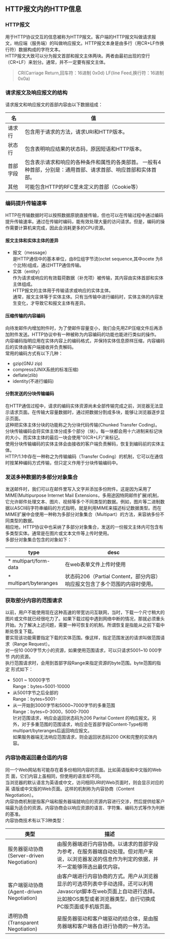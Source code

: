 ## HTTP报文内的HTTP信息
### HTTP报文
用于HTTP协议交互的信息被称为HTTP报文。客户端的HTTP报文叫做请求报文，响应端（服务端）的叫做响应报文。HTTP报文本身是由多行（用CR+LF作换行符）数据构成的字符文本。  
HTTP报文大致可以分为报文首部和报文主体两块。两者由最初出现的空行（CR+LF）来划分。通常，并不一定要有报文主体。
> CR(Carriage Return,回车符：16进制 0x0d) LF(line Feed,换行符：16进制 0x0a)  
### 请求报文及响应报文的结构
请求报文和响应报文的首部内容由以下数据组成：  

名     |    值
-------|---------
请求行  | 包含用于请求的方法，请求URI和HTTP版本。  
状态行  | 包含表明响应结果的状态码，原因短语和HTTP版本。 
首部字段| 包含表示请求和响应的各种条件和属性的各类部首。  一般有4种首部，分别是：通用首部、请求首部、响应首部和实体首部。  
其他    | 可能包含HTTP的RFC里未定义的首部（Cookie等）

### 编码提升传输速率
HTTP在传输数据时可以按照数据原貌直接传输，但也可以在传输过程中通过编码提升传输速率。通过在传输时编码，能有效处理大量的访问请求。但是，编码的操作需要计算机来完成，因此会消耗更多的CPU资源。 
#### 报文主体和实体主体的差异
* 报文（message）  
是HTTP通信中的基本单位，由8位组字节流(octet sequence,其中ocete 为8个比特)组成，通过HTTP通信传输。  
* 实体（entity）  
作为请求或响应的有效载荷数据（补充项）被传输，其内容由实体首部和实体主体组成。  
HTTP报文的主体用于传输请求或响应的实体主体。  
通常，报文主体等于实体主体。只有当传输中进行编码时，实体主体的内容发生变化，才导致它和报文主体有差异。 
#### 压缩传输的内容编码
向待发邮件内增加附件时，为了使邮件容量变小，我们会先用ZIP压缩文件后再添加附件发送。HTTP协议中有一种被称为内容编码的功能也能进行类似的操作。  
内容编码指明应用在实体内容上的编码格式，并保持实体信息原样压缩，内容编码后的实体由客户端接收并负责解码。  
常用的编码方式有以下几种：  
* gzip(GNU zip)
* compress(UNIX系统的标准压缩)
* deflate(zlib)
* identity(不进行编码)
#### 分割发送的分块传输编码
在HTTP通信过程中，请求的编码实体资源尚未全部传输完成之前，浏览器无法显示请求页面。在传输大容量数据时，通过把数据分割成多块，能够让浏览器逐步显示页面。  
这种把实体主体分块的功能称之为分块代码传输(Chunked Transfer Coding)。  
分块传输编码会将实体主体分成多个部分（块）。每一块都会用十六进制来标记块的大小，而实体主体的最后一块会使用"0(CR+LF)"来标记。  
使用分块传输编码的实体主体会由接收的客户端负责解码，恢复到编码前的实体主体。  
HTTP/1.1中存在一种称之为传输编码（Transfer Coding）的机制，它可以在通信时按某种编码方式传输，但只定义作用于分块传输编码中。  
### 发送多种数据的多部分对象集合  
发送邮件时，我们可以在邮件里写入文字并添加多份附件。这是因为采用了MIME(Multipurpose Internet Mail Extensions，多用途因特网邮件扩展)机制，它允许邮件处理文本、图片、视频等多个不同类型的数据。例如，图片等二进制数据以ASCII码字符串编码的方式指明，就是利用MIME来描述标记数据类型。而在MIME扩展中会使用一种称为多部分对象集合（Multipart）的方法，来容纳多份不同类型的数据。  
相应地，HTTP协议中也采纳了多部分对象集合，发送的一份报文主体内可包含有多类型实体。通常是在图片或文本文件等上传时使用。  
多部分对象集合包含的对象如下：  

type      |   desc
----------| -----------
* multipart/form-data| 在web表单文件上传时使用  
* multipart/byteranges| 状态码206（Partial Content，部分内容）响应报文包含了多个范围的内容时使用。  

### 获取部分内容的范围请求
以前，用户不能使用现在这种高速的带宽访问互联网，当时，下载一个尺寸稍大的 图片或文件就已经很吃力了。如果下载过程中遇到网络中断的情况，那就必须重头 开始。为了解决上述问题，需要一种可恢复的机制。所谓恢复是指能从之前下载中 断处恢复下载。  
要实现该功能需要指定下载的实体范围。像这样，指定范围发送的请求叫做范围请 求（Range Request）。  
对一份10 000字节大小的资源，如果使用范围请求，可以只请求5001~10 000字节 内的资源。  
执行范围请求时，会用到首部字段Range来指定资源的byte范围。byte范围的指定 形式如下：
* 5001 ~ 10000字节  
Range：bytes=5001-10000  
* 从5001字节之后全部的  
Range：bytes=5001-  
* 从一开始到3000字节和5000~7000字节的多重范围  
Range：bytes=0-3000，5000-7000  
针对范围请求，响应会返回状态码为206 Parital Content 的响应报文。另外，对于多重范围的范围请求，响应会在首部字段Content-Type标明multipart/byteranges后返回响应报文。  
如果服务器端无法响应范围请求，则会返回状态码200 OK和完整的实体内容。  
### 内容协商返回最合适的内容  
同一个Web网站有可能存在着多份相同内容的页面。比如英语版和中文版的Web页 面，它们内容上虽相同，但使用的语言却不同。  
当浏览器的默认语言为英语或中文，访问相同URI的Web页面时，则会显示对应的英 语版或中文版的Web页面。这样的机制称为内容协商（Content Negotiation）。  
内容协商机制是指客户端和服务器端就响应的资源内容进行交涉，然后提供给客户 端最为适合的资源。内容协商会以响应资源的语言、字符集、编码方式等作为判断 的基准。  
内容协商技术有以下3种类型：

类型            |     描述
----------------| -------------
服务器驱动协商(Server-driven Negotiation) | 由服务器端进行内容协商。以请求的首部字段为参考，在服务器端自动处理。但对用户来说，以浏览器发送的信息作为判定的依据，并不一定能够筛选出最优内容。  
客户端驱动协商(Agent-driven Negotiation)  | 由客户端进行内容协商的方式。用户从浏览器显示的可选项列表中手动选择。还可以利用Javascript脚本在web页面上自动进行选择。比如按OS类型或者浏览器类型，自行切换成PC版页面或手机版页面。  
透明协商(Transparent Negotiation)   |  是服务器驱动和客户端驱动的结合体，是由服务器端和客户端各自进行协商的一种方法。
